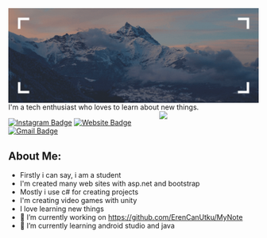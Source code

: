 <img align='right' src='https://raw.githubusercontent.com/ErenCanUtku/ErenCanUtku/master/Assets/Hi.gif' width='1400"'>
I'm a tech enthusiast who loves to learn about new things.

<img align='right' src='https://media.giphy.com/media/dWesBcTLavkZuG35MI/giphy.gif' width='200"'>



[![Instagram Badge](https://img.shields.io/badge/-eren_can_utku-232931?style=flat-square&logo=Instagram&logoColor=white&link=https://www.instagram.com/eren_can_utku/)](https://www.instagram.com/eren_can_utku/)
[![Website Badge](https://img.shields.io/badge/-erencanutku.github.io-4ecca3?style=flat-square&logo=HTML5&logoColor=white&link=https://erencanutku.github.io/)](https://erencanutku.github.io/)
[![Gmail Badge](https://img.shields.io/badge/-erencanutku@hotmail.com-d14836?style=flat-square&logo=Gmail&logoColor=white&link=mailto:erencanutku@hotmail.com)](mailto:erencanutku@hotmail.com)
##  About Me:
- Firstly i can say, i am a student
- I'm created many web sites with asp.net and bootstrap
- Mostly i use c# for creating projects
- I'm creating video games with unity
- I love learning new things
- 🔭 I’m currently working on https://github.com/ErenCanUtku/MyNote
- 🌱 I’m currently learning android studio and java
